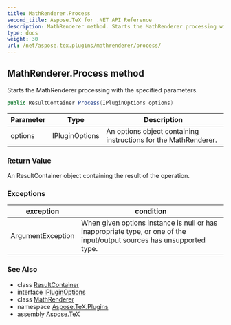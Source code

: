 ```yaml
---
title: MathRenderer.Process
second_title: Aspose.TeX for .NET API Reference
description: MathRenderer method. Starts the MathRenderer processing with the specified parameters
type: docs
weight: 30
url: /net/aspose.tex.plugins/mathrenderer/process/
---
```

## MathRenderer.Process method

Starts the MathRenderer processing with the specified parameters.

```csharp
public ResultContainer Process(IPluginOptions options)
```

| Parameter | Type | Description |
| --- | --- | --- |
| options | IPluginOptions | An options object containing instructions for the MathRenderer. |

### Return Value

An ResultContainer object containing the result of the operation.

### Exceptions

| exception | condition |
| --- | --- |
| ArgumentException | When given options instance is null or has inappropriate type, or one of the input/output sources has unsupported type. |

### See Also

* class [ResultContainer](../../resultcontainer/)
* interface [IPluginOptions](../../ipluginoptions/)
* class [MathRenderer](../)
* namespace [Aspose.TeX.Plugins](../../mathrenderer/)
* assembly [Aspose.TeX](../../../)


